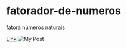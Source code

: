 # fatorador-de-numeros
 fatora números naturais
 
 [Link](https://ysh-rael.github.io/fatorador-de-numeros/)
![My Post](https://user-images.githubusercontent.com/79410863/133797511-aea3e76d-a30c-49a7-a13a-dd4ba55224ef.png)
